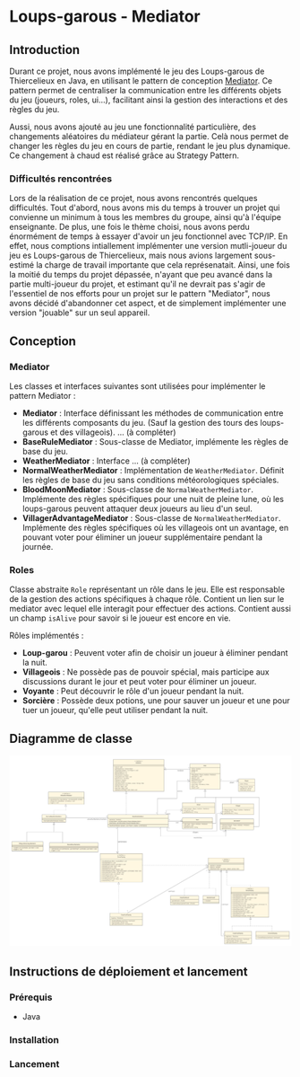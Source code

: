 # Loups-garous - Mediator

## Introduction

Durant ce projet, nous avons implémenté le jeu des Loups-garous de Thiercelieux en Java, en utilisant le pattern de
conception [Mediator](https://refactoring.guru/design-patterns/mediator). Ce pattern permet de centraliser la
communication entre les différents objets du jeu (joueurs, roles, ui…), facilitant ainsi la gestion des interactions
et des règles du jeu.

Aussi, nous avons ajouté au jeu une fonctionnalité particulière, des changements aléatoires du médiateur gérant la
partie. Celà nous permet de changer les règles du jeu en cours de partie, rendant le jeu plus dynamique. Ce changement à
chaud est réalisé grâce au Strategy Pattern.

### Difficultés rencontrées

Lors de la réalisation de ce projet, nous avons rencontrés quelques difficultés. Tout d'abord, nous avons mis du temps à trouver un projet qui convienne un minimum à tous les membres du groupe, ainsi qu'à l'équipe enseignante. De plus, une fois le thème choisi, nous avons perdu énormément de temps à essayer d'avoir un jeu fonctionnel avec TCP/IP. En effet, nous comptions intiallement implémenter une version mutli-joueur du jeu es Loups-garous de Thiercelieux, mais nous avions largement sous-estimé la charge de travail importante que cela représenatait. Ainsi, une fois la moitié du temps du projet dépassée, n'ayant que peu avancé dans la partie multi-joueur du projet, et estimant qu'il ne devrait pas s'agir de l'essentiel de nos efforts pour un projet sur le pattern "Mediator", nous avons décidé d'abandonner cet aspect, et de simplement implémenter une version "jouable" sur un seul appareil.

## Conception

### Mediator

Les classes et interfaces suivantes sont utilisées pour implémenter le pattern Mediator :

- **Mediator** : Interface définissant les méthodes de communication entre les différents composants du jeu. (Sauf la
  gestion des tours des loups-garous et des villageois). ... (à compléter)
- **BaseRuleMediator** : Sous-classe de Mediator, implémente les règles de base du jeu.
- **WeatherMediator** : Interface ... (à compléter)
- **NormalWeatherMediator** : Implémentation de `WeatherMediator`. Définit les règles de base du jeu sans
  conditions météorologiques spéciales.
- **BloodMoonMediator** : Sous-classe de `NormalWeatherMediator`. Implémente des règles spécifiques pour une
  nuit de pleine lune, où les loups-garous peuvent attaquer deux joueurs au lieu d'un seul.
- **VillagerAdvantageMediator** :  Sous-classe de `NormalWeatherMediator`. Implémente des règles spécifiques où les
  villageois ont un avantage, en pouvant voter pour éliminer un joueur supplémentaire pendant la journée.

### Roles

Classe abstraite `Role` représentant un rôle dans le jeu. Elle est responsable de la gestion des actions spécifiques à
chaque rôle. Contient un lien sur le mediator avec lequel elle interagit pour effectuer des actions. Contient aussi un
champ `isAlive` pour savoir si le joueur est encore en vie.

Rôles implémentés :

- **Loup-garou** : Peuvent voter afin de choisir un joueur à éliminer pendant la nuit.
- **Villageois** : Ne possède pas de pouvoir spécial, mais participe aux discussions durant le jour et peut voter pour
  éliminer un joueur.
- **Voyante** : Peut découvrir le rôle d'un joueur pendant la nuit.
- **Sorcière** : Possède deux potions, une pour sauver un joueur et une pour tuer un joueur, qu'elle peut utiliser
  pendant la nuit.

## Diagramme de classe

![Diagramme de classe](./UML.png)

## Instructions de déploiement et lancement

### Prérequis

- Java

### Installation

### Lancement

